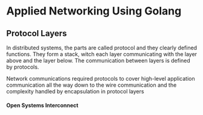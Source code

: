 # Applied Networking Using Golang

## Protocol Layers
In distributed systems, the parts are called protocol and they clearly defined functions. They form a stack, witch each layer communicating with the
layer above and the layer below. The communication between layers is defined by protocols. 

Network communications required protocols to cover high-level application communication all the way down to the wire communication and the complexity
handled by encapsulation in protocol layers

#### Open Systems Interconnect

